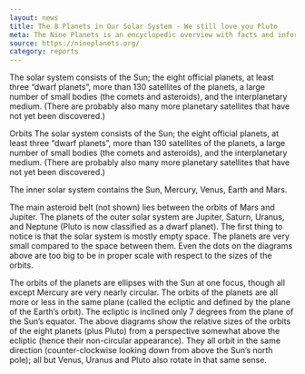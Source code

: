 ```yaml
---
layout: news
title: The 8 Planets in Our Solar System - We still love you Pluto
meta: The Nine Planets is an encyclopedic overview with facts and information about the history, mythology and current scientific knowledge of the planets, moons and other objects in our solar system and beyond
source: https://nineplanets.org/
category: reports
---
```


The solar system consists of the Sun; the eight official planets, at least three “dwarf planets”, more than 130 satellites of the planets, a large number of small bodies (the comets and asteroids), and the interplanetary medium. (There are probably also many more planetary satellites that have not yet been discovered.)

Orbits
The solar system consists of the Sun; the eight official planets, at least three “dwarf planets”, more than 130 satellites of the planets, a large number of small bodies (the comets and asteroids), and the interplanetary medium. (There are probably also many more planetary satellites that have not yet been discovered.)

The inner solar system contains the Sun, Mercury, Venus, Earth and Mars.

The main asteroid belt (not shown) lies between the orbits of Mars and Jupiter. The planets of the outer solar system are Jupiter, Saturn, Uranus, and Neptune (Pluto is now classified as a dwarf planet).
The first thing to notice is that the solar system is mostly empty space. The planets are very small compared to the space between them. Even the dots on the diagrams above are too big to be in proper scale with respect to the sizes of the orbits.

The orbits of the planets are ellipses with the Sun at one focus, though all except Mercury are very nearly circular. The orbits of the planets are all more or less in the same plane (called the ecliptic and defined by the plane of the Earth’s orbit). The ecliptic is inclined only 7 degrees from the plane of the Sun’s equator. The above diagrams show the relative sizes of the orbits of the eight planets (plus Pluto) from a perspective somewhat above the ecliptic (hence their non-circular appearance). They all orbit in the same direction (counter-clockwise looking down from above the Sun’s north pole); all but Venus, Uranus and Pluto also rotate in that same sense.

